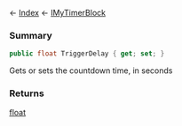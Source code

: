← [Index](Api-Index) ← [IMyTimerBlock](SpaceEngineers.Game.ModAPI.Ingame.IMyTimerBlock)

### Summary

```csharp
public float TriggerDelay { get; set; }
```

Gets or sets the countdown time, in seconds

### Returns

[float](System.Single)

